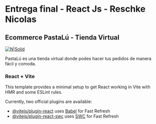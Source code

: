 # Entrega final - React Js - Reschke Nicolas

## Ecommerce PastaLú - Tienda Virtual

[![N|Solid](https://www.48hourslogo.com/48hourslogo_data/2018/06/22/74312_1529625820.jpg)](https://nicolasreschke-cv-online.netlify.app/)

PastaLú es una tienda virtual donde podes hacer tus pedidos de manera fácil y comoda.







### React + Vite

This template provides a minimal setup to get React working in Vite with HMR and some ESLint rules.

Currently, two official plugins are available:

- [@vitejs/plugin-react](https://github.com/vitejs/vite-plugin-react/blob/main/packages/plugin-react/README.md) uses [Babel](https://babeljs.io/) for Fast Refresh
- [@vitejs/plugin-react-swc](https://github.com/vitejs/vite-plugin-react-swc) uses [SWC](https://swc.rs/) for Fast Refresh
